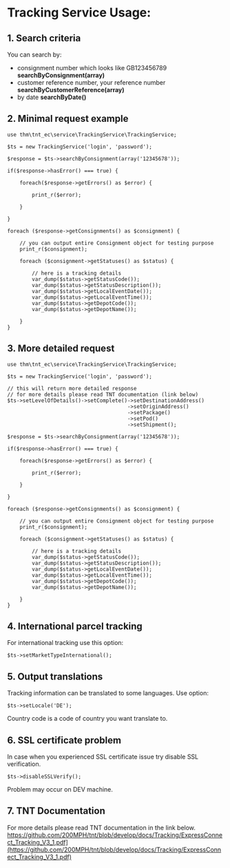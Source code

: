 

# Tracking Service Usage:

## 1. Search criteria

You can search by: 
- consignment number which looks like GB123456789
  **searchByConsignment(array)**
 - customer reference number, your reference number **searchByCustomerReference(array)**
 - by date
 **searchByDate()**
 
## 2. Minimal request example

    use thm\tnt_ec\service\TrackingService\TrackingService;
    
    $ts = new TrackingService('login', 'password');
    
    $response = $ts->searchByConsignment(array('12345678'));
    
    if($response->hasError() === true) {
        
        foreach($response->getErrors() as $error) {
            
            print_r($error);
            
        }
        
    } 
    
    foreach ($response->getConsignments() as $consignment) {
    
        // you can output entire Consignment object for testing purpose
        print_r($consignment);
    
        foreach ($consignment->getStatuses() as $status) {
    
            // here is a tracking details
            var_dump($status->getStatusCode());
            var_dump($status->getStatusDescription());
            var_dump($status->getLocalEventDate());
            var_dump($status->getLocalEventTime());
            var_dump($status->getDepotCode());
            var_dump($status->getDepotName());
            
        }
    }

## 3. More detailed request

    use thm\tnt_ec\service\TrackingService\TrackingService;
    
    $ts = new TrackingService('login', 'password');
    
    // this will return more detailed response
    // for more details please read TNT documentation (link below)
    $ts->setLevelOfDetails()->setComplete()->setDestinationAddress()
                                           ->setOriginAddress()
                                           ->setPackage()
                                           ->setPod()
                                           ->setShipment();
    
    $response = $ts->searchByConsignment(array('12345678'));
    
    if($response->hasError() === true) {
        
        foreach($response->getErrors() as $error) {
            
            print_r($error);
            
        }
        
    } 
    
    foreach ($response->getConsignments() as $consignment) {
    
        // you can output entire Consignment object for testing purpose
        print_r($consignment);
    
        foreach ($consignment->getStatuses() as $status) {
    
            // here is a tracking details
            var_dump($status->getStatusCode());
            var_dump($status->getStatusDescription());
            var_dump($status->getLocalEventDate());
            var_dump($status->getLocalEventTime());
            var_dump($status->getDepotCode());
            var_dump($status->getDepotName());
            
        }
    }

## 4. International parcel tracking

For international tracking use this option:

    $ts->setMarketTypeInternational();

## 5. Output translations

Tracking information can be translated to some languages.
Use option:

    $ts->setLocale('DE');
Country code is a code of country you want translate to.

## 6. SSL certificate problem

In case when you experienced SSL certificate issue try disable SSL verification.

    $ts->disableSSLVerify();

Problem may occur on DEV machine.

## 7. TNT Documentation
For more details please read TNT documentation in the link below.
https://github.com/200MPH/tnt/blob/develop/docs/Tracking/ExpressConnect_Tracking_V3_1.pdf](https://github.com/200MPH/tnt/blob/develop/docs/Tracking/ExpressConnect_Tracking_V3_1.pdf)
